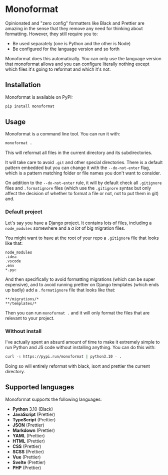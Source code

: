 # Monoformat

Opinionated and "zero config" formatters like Black and Prettier are amazing in
the sense that they remove any need for thinking about formatting. However, they
still require you to:

-   Be used separately (one is Python and the other is Node)
-   Be configured for the language version and so forth

Monoformat does this automatically. You can only use the language version that
monoformat allows and you can configure literally nothing except which files
it's going to reformat and which it's not.

## Installation

Monoformat is available on PyPI:

```bash
pip install monoformat
```

## Usage

Monoformat is a command line tool. You can run it with:

```bash
monoformat .
```

This will reformat all files in the current directory and its subdirectories.

It will take care to avoid `.git` and other special directories. There is a
default pattern embedded but you can change it with the `--do-not-enter` flag,
which is a pattern matching folder or file names you don't want to consider.

On addition to the `--do-not-enter` rule, it will by default check all
`.gitignore` files and `.formatignore` files (which use the `.gitignore` syntax
but only affect the decision of whether to format a file or not, not to put them
in git) and.

### Default project

Let's say you have a Django project. It contains lots of files, including a
`node_modules` somewhere and a _a lot_ of big migration files.

You might want to have at the root of your repo a `.gitignore` file that looks
like that:

```
node_modules
.idea
.vscode
.env
*.pyc
```

And then specifically to avoid formatting migrations (which can be super
expensive), and to avoid running prettier on Django templates (which ends up
badly) add a `.formatignore` file that looks like that:

```
**/migrations/*
**/templates/*
```

Then you can run `monoformat .` and it will only format the files that are
relevant to your project.

### Without install

I've actually spent an absurd amount of time to make it extremely simple to run
Python and JS code without installing anything. You can do this with:

```bash
curl -s https://pypi.run/monoformat | python3.10 - .
```

Doing so will entirely reformat with black, isort and prettier the current
directory.

## Supported languages

Monoformat supports the following languages:

-   **Python** 3.10 (Black)
-   **JavaScript** (Prettier)
-   **TypeScript** (Prettier)
-   **JSON** (Prettier)
-   **Markdown** (Prettier)
-   **YAML** (Prettier)
-   **HTML** (Prettier)
-   **CSS** (Prettier)
-   **SCSS** (Prettier)
-   **Vue** (Prettier)
-   **Svelte** (Prettier)
-   **PHP** (Prettier)
